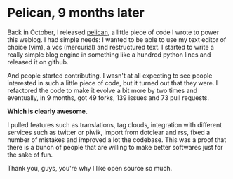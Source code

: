 # Pelican, 9 months later


Back in October, I released
[pelican](http://docs.notmyidea.org/alexis/pelican), a little piece of
code I wrote to power this weblog. I had simple needs: I wanted to be
able to use my text editor of choice (vim), a vcs (mercurial) and
restructured text. I started to write a really simple blog engine in
something like a hundred python lines and released it on github.

And people started contributing. I wasn't at all expecting to see people
interested in such a little piece of code, but it turned out that they
were. I refactored the code to make it evolve a bit more by two times
and eventually, in 9 months, got 49 forks, 139 issues and 73 pull
requests.

**Which is clearly awesome.**

I pulled features such as translations, tag clouds, integration with
different services such as twitter or piwik, import from dotclear and
rss, fixed a number of mistakes and improved a lot the codebase. This
was a proof that there is a bunch of people that are willing to make
better softwares just for the sake of fun.

Thank you, guys, you're why I like open source so much.

